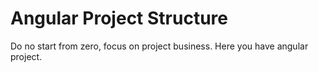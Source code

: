 # Angular Project Structure

Do no start from zero, focus on project business.
Here you have angular project.
